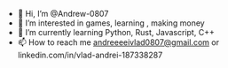 - 👋 Hi, I’m @Andrew-0807
- 👀 I’m interested in games, learning , making money
- 🌱 I’m currently learning Python, Rust, Javascript, C++
- 📫 How to reach me andreeeeivlad0807@gmail.com or linkedin.com/in/vlad-andrei-187338287


<!---
Andrew-0807/Andrew-0807 is a ✨ special ✨ repository because its `README.md` (this file) appears on your GitHub profile.
You can click the Preview link to take a look at your changes.
--->
